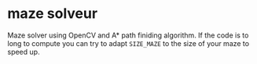 # maze solveur

Maze solver using OpenCV and A* path finiding algorithm.
If the code is to long to compute you can try to adapt `SIZE_MAZE` to the size of your maze to speed up.

